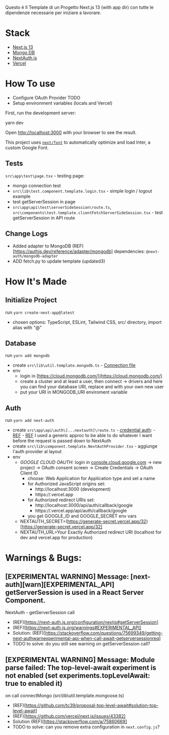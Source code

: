 Questo é Il Template di un Progetto Next.js 13 (with app dir) con tutte le dipendenze necessarie per iniziare a lavorare.

# Stack

- [Next.js 13](https://nextjs.org/docs/getting-started/installation)
- [Mongo DB](https://www.mongodb.com/developer/languages/javascript/nextjs-with-mongodb/)
- [NextAuth.js](https://next-auth.js.org/)
- [Vercel](https://vercel.com/new?utm_medium=default-template&filter=next.js&utm_source=create-next-app&utm_campaign=create-next-app-readme)
# How To use

- Configure OAuth Provider TODO
- Setup environment variables (locals and Vercel)

First, run the development server:

yarn dev

Open [http://localhost:3000](http://localhost:3000) with your browser to see the result.

This project uses [`next/font`](https://nextjs.org/docs/basic-features/font-optimization) to automatically optimize and load Inter, a custom Google Font.

## Tests

`src\app\test\page.tsx` - testing page:

- mongo connection test
- `src\lib\test.component.template.login.tsx` - simple login / logout example
- test getServerSession in page
- `src\app\api\test\serverSideSession\route.ts`, `src\components\test.template.clientFetchServerSideSession.tsx` - test getServerSession in API route

## Change Logs
- Added adapter to MongoDB (REF)[https://authjs.dev/reference/adapter/mongodb] dependencies: `@next-auth/mongodb-adapter`
- ADD fetch.py to update template (updated3)
# How It's Made
## Initialize Project
run `yarn create-next-app@latest`
- chosen options:
    TypeScript, ESLint, Tailwind CSS, src/ directory, import alias with "@"

## Database
run `yarn add mongodb`

- create `src\lib\util.template.mongodb.ts` - [Connection file](https://github.com/vercel/next.js/blob/canary/examples/with-mongodb/lib/mongodb.ts)
- env
    - login in [https://cloud.mongodb.com/](https://cloud.mongodb.com/)
    - create a cluster and at least a user, then connect -> drivers and here you can find your database URI, replace <USERNAME> and <PASSWORD> with your own new user
    - put your URI in MONGODB_URI enviroment variable

## Auth

run `yarn add next-auth`
- create `src\app\api\auth\[...nextauth]\route.ts` - [credential auth](https://github.com/nextauthjs/next-auth-example/blob/main/pages/api/auth/%5B...nextauth%5D.ts): 
        - [REF](https://github.com/nextauthjs/next-auth-example/blob/main/pages/api/auth/%5B...nextauth%5D.ts)
        - [REF](https://next-auth.js.org/configuration/initialization#advanced-initialization) I used a generic approc to be able to do whatever I want before the request is passed down to NextAuth
- create `src\lib\component.template.NextAuthProvider.tsx` - aggiunge l'auth provider al layout
- env
    - *GOOGLE CLOUD OAUTH*: login in [console.cloud.google.com](console.cloud.google.com) -> new project -> OAuth consent screen -> Create Credentials -> OAuth Client ID 
        - choose: Web Application for Application type and set a name
        - for Authorized JavaScript origins set:
            - http://localhost:3000 (development)
            - https://<your-vercel-domain>.vercel.app
        - for Authorized redirect URIs set:
            - http://localhost:3000/api/auth/callback/google
            - https://<your-vercel-domain>.vercel.app/api/auth/callback/google
        - you get GOOGLE_ID and GOOGLE_SECRET env vars  
    - NEXTAUTH_SECRET=(https://generate-secret.vercel.app/32)[https://generate-secret.vercel.app/32]
    - NEXTAUTH_URL=Your Exactly Authorized redirect URI (localhost for dev and vercel.app for production)


# Warnings & Bugs:

## [EXPERIMENTAL WARNING] Message: [next-auth][warn][EXPERIMENTAL_API] getServerSession is used in a React Server Component.
NextAuth - getServerSession call
- (REF)[https://next-auth.js.org/configuration/nextjs#getServerSession]
- (REF)[https://next-auth.js.org/warnings#EXPERIMENTAL_API]
- Solution: (REF)[https://stackoverflow.com/questions/75699349/getting-next-authwarnexperimental-api-when-call-await-getserversessionreq]
- TODO to solve: do you still see warning on getServerSession call?

## [EXPERIMENTAL WARNING] Message: Module parse failed: The top-level-await experiment is not enabled (set experiments.topLevelAwait: true to enabled it)
on call connectMongo (src\lib\util.template.mongoose.ts)
- (REF)[https://github.com/tc39/proposal-top-level-await#solution-top-level-await]
- (REF)[https://github.com/vercel/next.js/issues/43382]
- Solution (REF)[https://stackoverflow.com/a/75860669]
- TODO to solve: can you remove extra configuration in `next.config.js`?

<!-- # Contributors

We warmly invite you to contribute to our Next.js 13 project template! This project aims to provide a robust and efficient setup for developers to kick-start their projects. By contributing, you will be part of a thriving community working together to improve the developer experience and make an impact on the open-source ecosystem.

How Can You Contribute?
There are various ways to contribute, such as:

Bug Reports: If you come across any issues or bugs, please open an issue in our GitHub repository, providing a clear description and steps to reproduce the problem.

Feature Requests: We are always looking to improve our project. If you have any ideas for new features or improvements, feel free to open an issue to discuss them with the community.

Code Contributions: If you'd like to contribute code directly, you can submit a pull request. Before doing so, make sure to discuss the changes in a relevant issue, or create a new one if needed.

Documentation: Keeping our documentation up-to-date and clear is essential. If you find any inconsistencies or areas for improvement, please help us by submitting an update.

Community Support: Engage with the community by answering questions, providing guidance, or sharing your own experiences and projects based on our template.

We welcome contributors of all skill levels, and we value your time and effort. Our community is built on collaboration, and we believe that your contributions will help us grow and improve together. -->
<!--     
## Auth

    How to use it:
    Behind the scenes, this creates all the relevant OAuth API routes within /api/auth/* so that auth API requests to:

    GET /api/auth/signin
    POST /api/auth/signin/:provider
    GET/POST /api/auth/callback/:provider
    GET /api/auth/signout
    POST /api/auth/signout
    GET /api/auth/session
    GET /api/auth/csrf
    GET /api/auth/providers

    Quando configuri l'autenticazione con Google tramite l'API Console di Google Cloud (https://console.cloud.google.com/), devi specificare un'URI di reindirizzamento autorizzata. Questa URI viene utilizzata da Google per reindirizzare l'utente alla tua applicazione dopo che l'utente ha concesso l'autorizzazione. Assicurati che l'URI di reindirizzamento autorizzata nel tuo progetto Google Cloud corrisponda a NEXTAUTH_URL seguito da /api/auth/callback/google. Ad esempio, se il tuo NEXTAUTH_URL è "https://www.esempio.com", l'URI di reindirizzamento autorizzata dovrebbe essere "https://www.esempio.com/api/auth/callback/google".

    Attenzione! http://localhost é diverso da http://localhost


# TODO

fix tailwind DONE - tailwind ingora la cartella lib, non mettere componenti li -->

